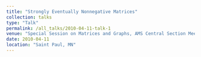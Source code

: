 ```yaml
---
title: "Strongly Eventually Nonnegative Matrices"
collection: talks
type: "Talk"
permalink: /all_talks/2010-04-11-talk-1
venue: "Special Session on Matrices and Graphs, AMS Central Section Meeting"
date: 2010-04-11
location: "Saint Paul, MN"
---
```

